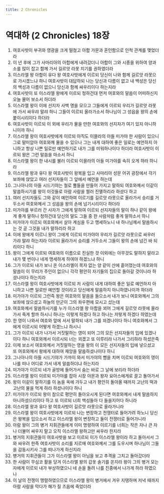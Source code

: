 ```yaml
---
title: 2 Chronicles
---
```


# 역대하 (2 Chronicles) 18장
1. 여호사밧이 부귀와 영광을 크게 떨쳤고 아합 가문과 혼인함으로 인척 관계를 맺었더라
1. 이 년 후에 그가 사마리아의 아합에게 내려갔더니 아합이 그와 시종을 위하여 양과 소를 많이 잡고 함께 가서 길르앗 라못 치기를 권하였더라
1. 이스라엘 왕 아합이 유다 왕 여호사밧에게 이르되 당신이 나와 함께 길르앗 라못으로 가시겠느냐 하니 여호사밧이 대답하되 나는 당신과 다름이 없고 내 백성은 당신의 백성과 다름이 없으니 당신과 함께 싸우리이다 하는지라
1. 여호사밧이 또 이스라엘 왕에게 이르되 청하건대 먼저 여호와의 말씀이 어떠하신지 오늘 물어 보소서 하더라
1. 이스라엘 왕이 이에 선지자 사백 명을 모으고 그들에게 이르되 우리가 길르앗 라못에 가서 싸우랴 말랴 하니 그들이 이르되 올라가소서 하나님이 그 성읍을 왕의 손에 붙이시리이다 하더라
1. 여호사밧이 이르되 이 외에 우리가 물을 만한 여호와의 선지자가 여기 있지 아니하니이까 하니
1. 이스라엘 왕이 여호사밧에게 이르되 아직도 이믈라의 아들 미가야 한 사람이 있으니 그로 말미암아 여호와께 물을 수 있으나 그는 내게 대하여 좋은 일로는 예언하지 아니하고 항상 나쁜 일로만 예언하기로 내가 그를 미워하나이다 하더라 여호사밧이 이르되 왕은 그런 말씀을 마소서 하니
1. 이스라엘 왕이 한 내시를 불러 이르되 이믈라의 아들 미가야를 속히 오게 하라 하니라
1. 이스라엘 왕과 유다 왕 여호사밧이 왕복을 입고 사마리아 성문 어귀 광장에서 각기 보좌에 앉았고 여러 선지자들이 그 앞에서 예언을 하는데
1. 그나아나의 아들 시드기야는 철로 뿔들을 만들어 가지고 말하되 여호와께서 이같이 말씀하시기를 왕이 이것들로 아람 사람을 찔러 진멸하리라 하셨다 하고
1. 여러 선지자들도 그와 같이 예언하여 이르기를 길르앗 라못으로 올라가서 승리를 거두소서 여호와께서 그 성읍을 왕의 손에 넘기시리이다 하더라
1. 미가야를 부르러 간 사자가 그에게 말하여 이르되 선지자들의 말이 하나 같이 왕에게 좋게 말하니 청하건대 당신의 말도 그들 중 한 사람처럼 좋게 말하소서 하니
1. 미가야가 이르되 여호와께서 살아 계심을 두고 맹세하노니 내 하나님께서 말씀하시는 것 곧 그것을 내가 말하리라 하고
1. 이에 왕에게 이르니 왕이 그에게 이르되 미가야야 우리가 길르앗 라못으로 싸우러 가랴 말랴 하는지라 이르되 올라가서 승리를 거두소서 그들이 왕의 손에 넘긴 바 되리이다 하니
1. 왕이 그에게 이르되 여호와의 이름으로 진실한 것 이외에는 아무것도 말하지 말라고 내가 몇 번이나 네게 맹세하게 하여야 하겠느냐 하니
1. 그가 이르되 내가 보니 온 이스라엘이 목자 없는 양 같이 산에 흩어졌는데 여호와의 말씀이 이 무리가 주인이 없으니 각각 평안히 자기들의 집으로 돌아갈 것이니라 하셨나이다 하는지라
1. 이스라엘 왕이 여호사밧에게 이르되 저 사람이 내게 대하여 좋은 일로 예언하지 아니하고 나쁜 일로만 예언할 것이라고 당신에게 말씀하지 아니하였나이까 하더라
1. 미가야가 이르되 그런즉 왕은 여호와의 말씀을 들으소서 내가 보니 여호와께서 그의 보좌에 앉으셨고 하늘의 만군이 그의 좌우편에 모시고 섰는데
1. 여호와께서 말씀하시기를 누가 이스라엘 왕 아합을 꾀어 그에게 길르앗 라못에 올라가서 죽게 할까 하시니 하나는 이렇게 하겠다 하고 하나는 저렇게 하겠다 하였는데
1. 한 영이 나와서 여호와 앞에 서서 말하되 내가 그를 꾀겠나이다 하니 여호와께서 그에게 이르시되 어떻게 하겠느냐 하시니
1. 그가 이르되 내가 나가서 거짓말하는 영이 되어 그의 모든 선지자들의 입에 있겠나이다 하니 여호와께서 이르시되 너는 꾀겠고 또 이루리라 나가서 그리하라 하셨은즉
1. 이제 보소서 여호와께서 거짓말하는 영을 왕의 이 모든 선지자들의 입에 넣으셨고 또 여호와께서 왕에게 대하여 재앙을 말씀하셨나이다 하니
1. 그나아나의 아들 시드기야가 가까이 와서 미가야의 뺨을 치며 이르되 여호와의 영이 나를 떠나 어디로 가서 네게 말씀하더냐 하는지라
1. 미가야가 이르되 네가 골방에 들어가서 숨는 바로 그 날에 보리라 하더라
1. 이스라엘 왕이 이르되 미가야를 잡아 시장 아몬과 왕자 요아스에게로 끌고 돌아가서
1. 왕이 이같이 말하기를 이 놈을 옥에 가두고 내가 평안히 돌아올 때까지 고난의 떡과 고난의 물을 먹게 하라 하셨나이다 하니
1. 미가야가 이르되 왕이 참으로 평안히 돌아오시게 된다면 여호와께서 내게 말씀하지 아니하셨으리이다 하고 또 이르되 너희 백성들아 다 들을지어다 하니라
1. 이스라엘 왕과 유다 왕 여호사밧이 길르앗 라못으로 올라가니라
1. 이스라엘 왕이 여호사밧에게 이르되 나는 변장하고 전쟁터로 들어가려 하노니 당신은 왕복을 입으소서 하고 이스라엘 왕이 변장하고 둘이 전쟁터로 들어가니라
1. 아람 왕이 그의 병거 지휘관들에게 이미 명령하여 이르기를 너희는 작은 자나 큰 자나 더불어 싸우지 말고 오직 이스라엘 왕하고만 싸우라 한지라
1. 병거의 지휘관들이 여호사밧을 보고 이르되 이가 이스라엘 왕이라 하고 돌아서서 그와 싸우려 한즉 여호사밧이 소리를 지르매 여호와께서 그를 도우시며 하나님이 그들을 감동시키사 그를 떠나가게 하신지라
1. 병거의 지휘관들이 그가 이스라엘 왕이 아님을 보고 추격을 그치고 돌아갔더라
1. 한 사람이 무심코 활을 당겨 이스라엘 왕의 갑옷 솔기를 쏜지라 왕이 그의 병거 모는 자에게 이르되 내가 부상하였으니 네 손을 돌려 나를 진중에서 나가게 하라 하였으나
1. 이 날의 전쟁이 맹렬하였으므로 이스라엘 왕이 병거에서 겨우 지탱하며 저녁 때까지 아람 사람을 막다가 해가 질 즈음에 죽었더라